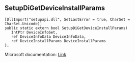 ## SetupDiGetDeviceInstallParams

```
[DllImport("setupapi.dll", SetLastError = true, CharSet = CharSet.Unicode)]
public static extern bool SetupDiGetDeviceInstallParams(
   IntPtr DeviceInfoSet,
   ref DeviceInfoData DeviceInfoData,
   ref DeviceInstallParams DeviceInstallParams
);
```

Microsoft documentation: [Link](https://docs.microsoft.com/en-us/windows/win32/api/setupapi/nf-setupapi-setupdigetdeviceinstallparamsw)
